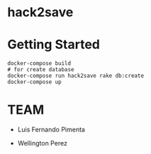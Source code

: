 # hack2save

# Getting Started

    docker-compose build
    # for create database
    docker-compose run hack2save rake db:create
    docker-compose up

# TEAM

- Luis Fernando Pimenta


- Wellington Perez
